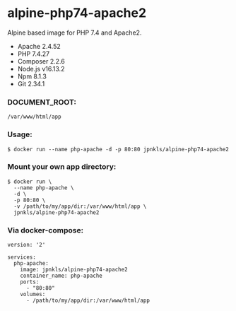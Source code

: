 # alpine-php74-apache2
Alpine based image for PHP 7.4 and Apache2.
- Apache 2.4.52
- PHP 7.4.27
- Composer 2.2.6
- Node.js v16.13.2
- Npm 8.1.3 
- Git 2.34.1


### DOCUMENT_ROOT:
```
/var/www/html/app
```


### Usage:

```
$ docker run --name php-apache -d -p 80:80 jpnkls/alpine-php74-apache2
```


### Mount your own app directory:

```
$ docker run \
  --name php-apache \
  -d \
  -p 80:80 \
  -v /path/to/my/app/dir:/var/www/html/app \
  jpnkls/alpine-php74-apache2
```


### Via docker-compose:

```
version: '2'

services:
  php-apache:
    image: jpnkls/alpine-php74-apache2
    container_name: php-apache
    ports:
      - "80:80"
    volumes:
      - /path/to/my/app/dir:/var/www/html/app
```